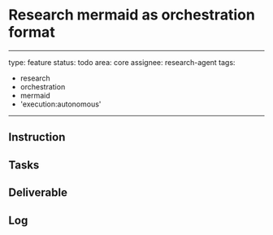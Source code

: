 # Research mermaid as orchestration format

---
type: feature
status: todo
area: core
assignee: research-agent
tags:
  - research
  - orchestration
  - mermaid
  - 'execution:autonomous'
---


## Instruction

## Tasks

## Deliverable

## Log
